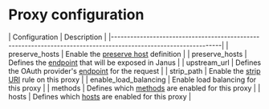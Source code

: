 # Proxy configuration

| Configuration         | Description                                                                            |
|----------------------------------------------------------------------------------------------------------------|
| preserve_hosts        | Enable the [preserve host](/docs/proxy/preserve_host_property.md) definition           |
| preserve_hosts        | Defines the [endpoint](/docs/proxy/request_uri.md) that will be exposed in Janus       |
| upstream_url          | Defines the OAuth provider's [endpoint](/docs/proxy/upstream_url.md) for the request   |
| strip_path            | Enable the [strip URI](/docs/proxy/strip_uri_property.md) rule on this proxy           |
| enable_load_balancing | Enable load balancing for this proxy                                                   |
| methods               | Defines which [methods](/docs/proxy/request_http_method.md) are enabled for this proxy |
| hosts                 | Defines which [hosts](/docs/proxy/request_http_header.md) are enabled for this proxy   |
